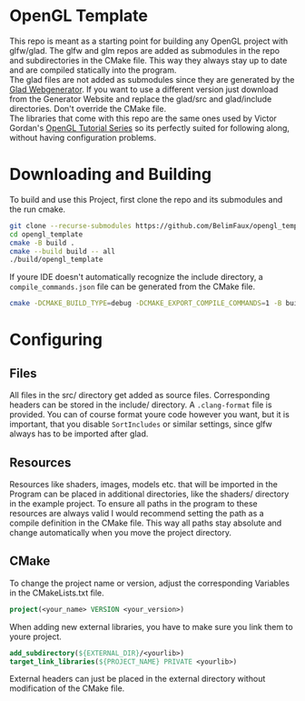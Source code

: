 # OpenGL Template

This repo is meant as a starting point for building any OpenGL project with glfw/glad. The glfw and glm repos are added as submodules in the repo and subdirectories in the CMake file.
This way they always stay up to date and are compiled statically into the program.  
The glad files are not added as submodules since they are generated by the [Glad Webgenerator](https://glad.dav1d.de). If you want to use a different version just download from the Generator Website and replace the glad/src and glad/include directories. Don't override the CMake file.  
The libraries that come with this repo are the same ones used by Victor Gordan's [OpenGL Tutorial Series](https://www.youtube.com/playlist?list=PLPaoO-vpZnumdcb4tZc4x5Q-v7CkrQ6M-) so its perfectly suited for following along, without having configuration problems.

# Downloading and Building

To build and use this Project, first clone the repo and its submodules and the run cmake.

```bash
git clone --recurse-submodules https://github.com/BelimFaux/opengl_template.git
cd opengl_template
cmake -B build .
cmake --build build -- all
./build/opengl_template
```

If youre IDE doesn't automatically recognize the include directory, a `compile_commands.json` file can be generated from the CMake file.

```bash
cmake -DCMAKE_BUILD_TYPE=debug -DCMAKE_EXPORT_COMPILE_COMMANDS=1 -B build .
```

# Configuring

## Files

All files in the src/ directory get added as source files. Corresponding headers can be stored in the include/ directory.
A `.clang-format` file is provided. You can of course format youre code however you want, but it is important, that you disable `SortIncludes` or similar settings, since glfw always has to be imported after glad.

## Resources

Resources like shaders, images, models etc. that will be imported in the Program can be placed in additional directories, like the shaders/ directory in the example project.
To ensure all paths in the program to these resources are always valid I would recommend setting the path as a compile definition in the CMake file. This way all paths stay absolute and change automatically when you move the project directory.

## CMake

To change the project name or version, adjust the corresponding Variables in the CMakeLists.txt file.

```cmake
project(<your_name> VERSION <your_version>)
```

When adding new external libraries, you have to make sure you link them to youre project.

```cmake
add_subdirectory(${EXTERNAL_DIR}/<yourlib>)
target_link_libraries(${PROJECT_NAME} PRIVATE <yourlib>)
```

External headers can just be placed in the external directory without modification of the CMake file.
